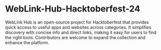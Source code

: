 # WebLink-Hub-Hacktoberfest-24
WebLink Hub is an open-source project for Hacktoberfest that provides quick access to useful apps and websites across categories. It simplifies discovery with concise info and direct links, making it easy for users to find the right tools. Contributors are welcome to expand the collection and enhance the platform.
